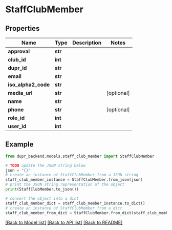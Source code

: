 # StaffClubMember


## Properties

Name | Type | Description | Notes
------------ | ------------- | ------------- | -------------
**approval** | **str** |  | 
**club_id** | **int** |  | 
**dupr_id** | **str** |  | 
**email** | **str** |  | 
**iso_alpha2_code** | **str** |  | 
**media_url** | **str** |  | [optional] 
**name** | **str** |  | 
**phone** | **str** |  | [optional] 
**role_id** | **int** |  | 
**user_id** | **int** |  | 

## Example

```python
from dupr_backend.models.staff_club_member import StaffClubMember

# TODO update the JSON string below
json = "{}"
# create an instance of StaffClubMember from a JSON string
staff_club_member_instance = StaffClubMember.from_json(json)
# print the JSON string representation of the object
print(StaffClubMember.to_json())

# convert the object into a dict
staff_club_member_dict = staff_club_member_instance.to_dict()
# create an instance of StaffClubMember from a dict
staff_club_member_from_dict = StaffClubMember.from_dict(staff_club_member_dict)
```
[[Back to Model list]](../README.md#documentation-for-models) [[Back to API list]](../README.md#documentation-for-api-endpoints) [[Back to README]](../README.md)


